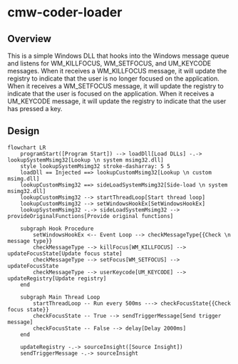 # cmw-coder-loader

## Overview

This is a simple Windows DLL that hooks into the Windows message queue and listens for WM_KILLFOCUS, WM_SETFOCUS, and
UM_KEYCODE messages. When it receives a WM_KILLFOCUS message, it will update the registry to indicate that the user is
no longer focused on the application. When it receives a WM_SETFOCUS message, it will update the registry to indicate
that the user is focused on the application. When it receives a UM_KEYCODE message, it will update the registry to
indicate that the user has pressed a key.

## Design

```mermaid
flowchart LR
    programStart([Program Start]) --> loadDll[Load DLLs] -.-> lookupSystemMsimg32[Lookup \n system msimg32.dll]
    style lookupSystemMsimg32 stroke-dasharray: 5 5
    loadDll == Injected ==> lookupCustomMsimg32[Lookup \n custom msimg.dll]
    lookupCustomMsimg32 ==> sideLoadSystemMsimg32[Side-load \n system msimg32.dll]
    lookupCustomMsimg32 --> startThreadLoop[Start thread loop]
    lookupCustomMsimg32 --> setWindowsHookEx[SetWindowsHookEx]
    lookupSystemMsimg32 -.-> sideLoadSystemMsimg32 --> provideOriginalFunctions[Provide original functions]

    subgraph Hook Procedure
        setWindowsHookEx <-- Event Loop --> checkMessageType{{Check \n message type}}
        checkMessageType --> killFocus[WM_KILLFOCUS] --> updateFocusState[Update focus state]
        checkMessageType --> setFocus[WM_SETFOCUS] --> updateFocusState
        checkMessageType --> userKeycode[UM_KEYCODE] --> updateRegistry[Update registry]
    end

    subgraph Main Thread Loop
        startThreadLoop -- Run every 500ms ---> checkFocusState{{Check focus state}}
        checkFocusState -- True --> sendTriggerMessage[Send trigger message]
        checkFocusState -- False --> delay[Delay 2000ms]
    end

    updateRegistry -.-> sourceInsight([Source Insight])
    sendTriggerMessage -.-> sourceInsight
```
